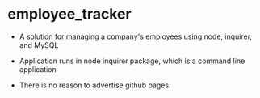 # employee_tracker

* A solution for managing a company's employees using node, inquirer, and MySQL

* Application runs in node inquirer package, which is a command line application

* There is no reason to advertise github pages.


